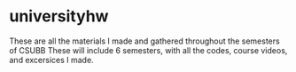# universityhw
These are all the materials I made and gathered  throughout the semesters of CSUBB
These will include 6 semesters, with all the codes, course videos, and excersices I made.
